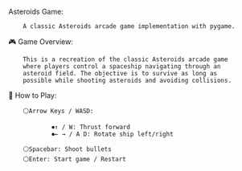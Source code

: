 Asteroids Game:
        
        A classic Asteroids arcade game implementation with pygame.
        
🎮 Game Overview:

        This is a recreation of the classic Asteroids arcade game
        where players control a spaceship navigating through an 
        asteroid field. The objective is to survive as long as
        possible while shooting asteroids and avoiding collisions.

🎯 How to Play:

        ⚪Arrow Keys / WASD:

                ⏺↑ / W: Thrust forward
                ⏺← → / A D: Rotate ship left/right

        ⚪Spacebar: Shoot bullets
        ⚪Enter: Start game / Restart
